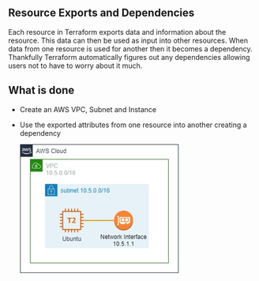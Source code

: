 ## Resource Exports and Dependencies

Each resource in Terraform exports data and information about the resource. This data can then be used as input into other resources. When data from one resource is used for another then it becomes a dependency. Thankfully Terraform automatically figures out any dependencies allowing users not to have to worry about it much.

## What is done
- Create an AWS VPC, Subnet and Instance
- Use the exported attributes from one resource into another creating a dependency

  ![Diagram]( ./documentation/diagram.jpg "Diagram")